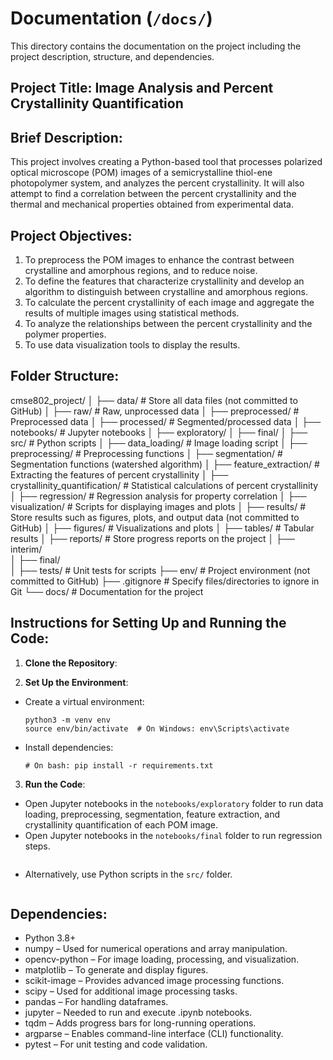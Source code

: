 # Documentation (`/docs/`)

This directory contains the documentation on the project including the project description, structure, and dependencies.


## Project Title: Image Analysis and Percent Crystallinity Quantification


## Brief Description: 	

This project involves creating a Python-based tool that processes polarized optical microscope (POM) images of a semicrystalline  thiol-ene photopolymer system, and analyzes the percent crystallinity. It will also attempt to find a correlation between the percent crystallinity and the thermal and mechanical properties obtained from experimental data.


## Project Objectives:

1. To preprocess the POM images to enhance the contrast between crystalline and amorphous regions, and to reduce noise.
2. To define the features that characterize crystallinity and develop an algorithm to distinguish between crystalline and amorphous regions.
3. To calculate the percent crystallinity of each image and aggregate the results of multiple images using statistical methods.
4. To analyze the relationships between the percent crystallinity and the polymer properties.
5. To use data visualization tools to display the results.


## Folder Structure:
cmse802_project/
│
├── data/									         # Store all data files (not committed to GitHub)
│   ├── raw/             					      # Raw, unprocessed data
│   ├── preprocessed/    					      # Preprocessed data
│   ├── processed/       					      # Segmented/processed data
│
├── notebooks/           					 # Jupyter notebooks
│   ├── exploratory/
│   ├── final/
│
├── src/             	  					 # Python scripts
│   ├── data_loading/						        # Image loading script
│   ├── preprocessing/ 					        # Preprocessing functions
│   ├── segmentation/	 					        # Segmentation functions (watershed algorithm)
│   ├── feature_extraction/				      # Extracting the features of percent crystallinity
│   ├── crystallinity_quantification/	 	# Statistical calculations of percent crystallinity
│   ├── regression/      					      # Regression analysis for property correlation
│   ├── visualization/      					  # Scripts for displaying images and plots
│
├── results/             					 # Store results such as figures, plots, and output data (not committed to GitHub)
│   ├── figures/         					      # Visualizations and plots
│   ├── tables/          					      # Tabular results
│
├── reports/             					 # Store progress reports on the project
│   ├── interim/         					      
│   ├── final/          					      
│
├── tests/               					 # Unit tests for scripts
├── env/               					   # Project environment (not committed to GitHub)
├── .gitignore           					 # Specify files/directories to ignore in Git
└── docs/            					     # Documentation for the project


## Instructions for Setting Up and Running the Code:

1. **Clone the Repository**:

2. **Set Up the Environment**:
- Create a virtual environment:
  ```
  python3 -m venv env
  source env/bin/activate  # On Windows: env\Scripts\activate
  ```
- Install dependencies:
  ```
  # On bash: pip install -r requirements.txt 
  ```

3. **Run the Code**:
- Open Jupyter notebooks in the `notebooks/exploratory` folder to run data loading, preprocessing, segmentation, feature extraction, and crystallinity quantification of each POM image.
- Open Jupyter notebooks in the `notebooks/final` folder to run regression steps.
  ```
- Alternatively, use Python scripts in the `src/` folder.
  ```

## Dependencies:
- Python 3.8+
- numpy – Used for numerical operations and array manipulation.
- opencv-python – For image loading, processing, and visualization.
- matplotlib – To generate and display figures.
- scikit-image – Provides advanced image processing functions.
- scipy – Used for additional image processing tasks.
- pandas – For handling dataframes.
- jupyter – Needed to run and execute .ipynb notebooks.
- tqdm – Adds progress bars for long-running operations.
- argparse – Enables command-line interface (CLI) functionality.
- pytest – For unit testing and code validation.
```